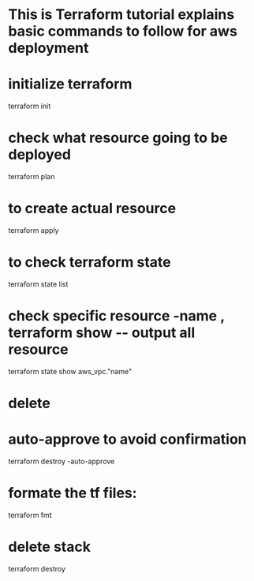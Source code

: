 # This is Terraform tutorial explains basic commands to follow for aws deployment 

# initialize  terraform

terraform init

# check what resource going to be deployed

terraform plan

# to create actual resource 

terraform apply

# to check terraform state

terraform state list

# check specific resource -name , terraform show -- output all resource 

terraform state show aws_vpc."name"


# delete
# auto-approve to avoid confirmation

terraform destroy -auto-approve  

# formate the tf files: 
terraform fmt

# delete stack
terraform destroy

